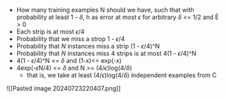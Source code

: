 

- How many training examples N should we have, such that with probability at least 1 - $\delta$, h as error at most $\epsilon$ for arbitrary $\delta$ <= 1/2 and Ē > 0 
- Each strip is at most $\epsilon$/4
- Probability that we miss a strop 1 - $\epsilon$/4
- Probability that *N* instances miss a strip (1 - $\epsilon$/4)^N
- Probability that *N* instances miss 4 strips is at most 4(1 - $\epsilon$/4)^N
- 4(1 - $\epsilon$/4)^N <= $\delta$ and (1-x)<= exp(-x)
- 4exp(-$\epsilon$N/4) <= $\delta$ and N >= (4/$\epsilon$)log(4/$\delta$)
	- that is, we take at least (4/$\epsilon$)log(4/$\delta$) independent examples from C




![[Pasted image 20240723220407.png]]
